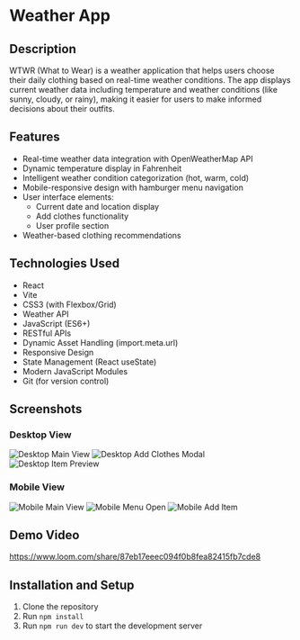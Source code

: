# Weather App

## Description

WTWR (What to Wear) is a weather application that helps users choose their daily clothing based on real-time weather conditions. The app displays current weather data including temperature and weather conditions (like sunny, cloudy, or rainy), making it easier for users to make informed decisions about their outfits.

## Features

- Real-time weather data integration with OpenWeatherMap API
- Dynamic temperature display in Fahrenheit
- Intelligent weather condition categorization (hot, warm, cold)
- Mobile-responsive design with hamburger menu navigation
- User interface elements:
  - Current date and location display
  - Add clothes functionality
  - User profile section
- Weather-based clothing recommendations

## Technologies Used

- React
- Vite
- CSS3 (with Flexbox/Grid)
- Weather API
- JavaScript (ES6+)
- RESTful APIs
- Dynamic Asset Handling (import.meta.url)
- Responsive Design
- State Management (React useState)
- Modern JavaScript Modules
- Git (for version control)

## Screenshots

### Desktop View

![Desktop Main View](./assets/desktop-main.png)
![Desktop Add Clothes Modal](./assets/desktop-modal-add.png)
![Desktop Item Preview](./assets/desktop-modal-preview.png)

### Mobile View

![Mobile Main View](./assets/mobile-main.png)
![Mobile Menu Open](./assets/mobile-menu-open.png)
![Mobile Add Item](./assets/mobile-modal.png)

## Demo Video

https://www.loom.com/share/87eb17eeec094f0b8fea82415fb7cde8

## Installation and Setup

1. Clone the repository
2. Run `npm install`
3. Run `npm run dev` to start the development server
